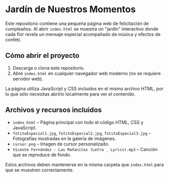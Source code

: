 # Jardín de Nuestros Momentos

Este repositorio contiene una pequeña página web de felicitación de cumpleaños. Al abrir `index.html` se muestra un "jardín" interactivo donde cada flor revela un mensaje especial acompañado de música y efectos de confeti.

## Cómo abrir el proyecto

1. Descarga o clona este repositorio.
2. Abre `index.html` en cualquier navegador web moderno (no se requiere servidor web).

La página utiliza JavaScript y CSS incluidos en el mismo archivo HTML, por lo que sólo necesitas abrirlo localmente para ver el contenido.

## Archivos y recursos incluidos

- `index.html` – Página principal con todo el código HTML, CSS y JavaScript.
- `fotitoEspecial1.jpg`, `fotitoEspecial2.jpg`, `fotitoEspecial3.jpg` – Fotografías mostradas en la galería de imágenes.
- `cursor.png` – Imagen de cursor personalizado.
- `Vicente Fernández - Las Mañanitas (Letra _ Lyrics).mp3` – Canción que se reproduce de fondo.

Estos archivos deben mantenerse en la misma carpeta que `index.html` para que se muestren correctamente.
